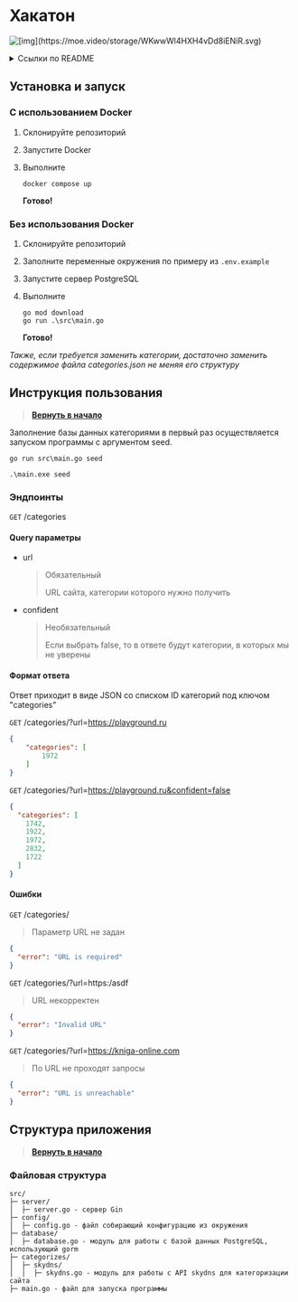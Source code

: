 # Хакатон

![\[img\](https://moe.video/storage/WKwwWl4HXH4vDd8iENiR.svg)](https://moe.video/storage/WKwwWl4HXH4vDd8iENiR.svg)

<details>

<summary>Ссылки по README</summary>

>
> [**Установка и запуск**](#установка-и-запуск)
>
> [**Инструкция пользования**](#инструкция-пользования)
>
> [**Структура приложения**](#структура-приложения)
</details>

## Установка и запуск

### С использованием Docker

1. Склонируйте репозиторий
2. Запустите Docker
3. Выполните

    ```shell
    docker compose up
    ```

    **Готово!**

### Без использования Docker

1. Склонируйте репозиторий
2. Заполните переменные окружения по примеру из `.env.example`
3. Запустите сервер PostgreSQL
4. Выполните

    ```shell
    go mod download
    go run .\src\main.go
    ```

     **Готово!**


*Также, если требуется заменить категории, достаточно заменить содержимое файла categories.json не меняя его структуру*

## Инструкция пользования

> [**Вернуть в начало**](#хакатон)

Заполнение базы данных категориями в первый раз осуществляется запуском программы с аргументом seed.

```shell
go run src\main.go seed

.\main.exe seed
```


### Эндпоинты

`GET` /categories

#### Query параметры

- url

    > Обязательный
    >
    > URL сайта, категории которого нужно получить

- confident

    > Необязательный
    >
    > Если выбрать false, то в ответе будут категории, в которых мы не уверены

#### Формат ответа

Ответ приходит в виде JSON со списком ID категорий под ключом "categories"

`GET` /categories/?url=https://playground.ru

```json
{
    "categories": [
        1972
    ]
}
```

`GET` /categories/?url=https://playground.ru&confident=false

```json
{
  "categories": [
    1742,
    1922,
    1972,
    2832,
    1722
  ]
}
```

#### Ошибки

`GET` /categories/

> Параметр URL не задан

```json
{
  "error": "URL is required"
}
```

`GET` /categories/?url=https:/asdf

> URL некорректен

```json
{
  "error": "Invalid URL"
}
```

`GET` /categories/?url=https://kniga-online.com

> По URL не проходят запросы

```json
{
  "error": "URL is unreachable"
}
```

## Структура приложения

> [**Вернуть в начало**](#хакатон)

### Файловая структура

```text
src/
├─ server/
│  ├─ server.go - сервер Gin
├─ config/
│  ├─ config.go - файл собирающий конфигурацию из окружения
├─ database/
│  ├─ database.go - модуль для работы с базой данных PostgreSQL, использующий gorm
├─ categorizes/
│  ├─ skydns/
│  │  ├─ skydns.go - модуль для работы с API skydns для категоризации сайта
├─ main.go - файл для запуска программы
```